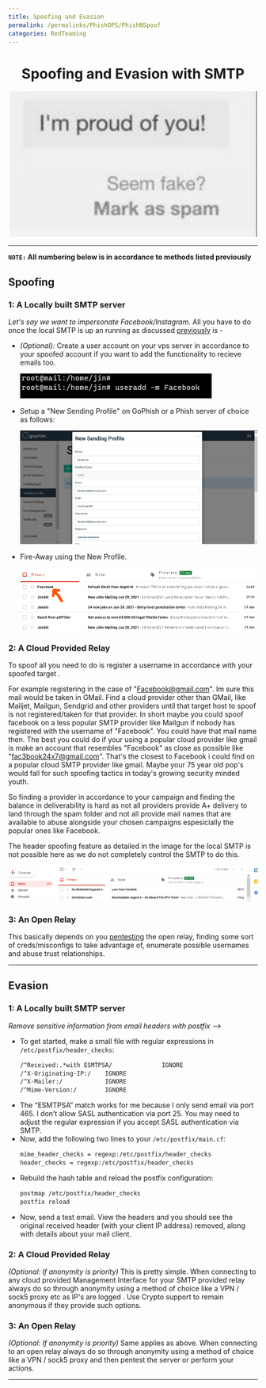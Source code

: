 ```yaml
---
title: Spoofing and Evasion 
permalink: /permalinks/PhishOPS/PhishNSpoof
categories: RedTeaming
---
```


<h1 align="center">Spoofing and Evasion with SMTP</h1> 

<p align="center">
     <img src="images/improudofu.png">
</p>

_________________________________________________________________________________________________

**`NOTE:` All numbering below is in accordance to methods listed previously**

## Spoofing

### 1: A Locally built SMTP server

_Let's say we want to impersonate Facebook/Instagram._ All you have to do once the local SMTP is up an running as discussed [previously](https://github.com/m3rcer/Red-Team-SMTP-Spam-Filter-Bypass/blob/main/local_smtp.md) is -

- _(Optional):_ Create a user account on your vps server in accordance to your spoofed account if you want to add the functionality to recieve emails too. 
  
   ![Image](https://raw.githubusercontent.com/m3rcer/m3rcer.github.io/master/_posts/redteaming/PhishOPS/images/spoof1.png)
- Setup a "New Sending Profile" on GoPhish or a Phish server of choice as follows:

   ![Image](https://raw.githubusercontent.com/m3rcer/m3rcer.github.io/master/_posts/redteaming/PhishOPS/images/spoof2.png)
- Fire-Away using the New Profile.
   
   ![Image](https://raw.githubusercontent.com/m3rcer/m3rcer.github.io/master/_posts/redteaming/PhishOPS/images/postfix_install_36.png)

### 2: A Cloud Provided Relay

To spoof all you need to do is register a username in accordance with your spoofed target . 

For example registering in the case of "Facebook@gmail.com". Im sure this mail would be taken in GMail. Find a cloud provider other than GMail, like Mailjet, Mailgun, Sendgrid and other providers until that target host to spoof is not registered/taken for that provider. In short maybe you could spoof facebook on a less popular SMTP provider like Mailgun if nobody has registered with the username of "Facebook". You could have that mail name then. The best you could do if your using a popular cloud provider like gmail is make an account that resembles "Facebook" as close as possible like "fac3book24x7@gmail.com". That's the closest to Facebook i could find on a popular cloud SMTP provider like gmail. 
Maybe your 75 year old pop's would fall for such spoofing tactics in today's growing security minded youth. 

So finding a provider in accordance to your campaign and finding the balance in deliverability is hard as not all providers provide A+ delivery to land through the spam folder and not all provide mail names that are available to abuse alongside your chosen campaigns espesicially the popular ones like Facebook.

The header spoofing feature as detailed in the image for the local SMTP is not possible here as we do not completely control the SMTP to do this. 

![Image](https://raw.githubusercontent.com/m3rcer/m3rcer.github.io/master/_posts/redteaming/PhishOPS/images/spoof3.png)

### 3: An Open Relay

This basically depends on you [pentesting](https://book.hacktricks.xyz/pentesting/pentesting-SMTP) the open relay, finding some sort of creds/misconfigs to take advantage of, enumerate possible usernames and abuse trust relationships.

__________________________________________________________________________________________________

## Evasion

### 1: A Locally built SMTP server

_Remove sensitive information from email headers with postfix -->_

- To get started, make a small file with regular expressions in `/etc/postfix/header_checks`:
     ```bash
     /^Received:.*with ESMTPSA/              IGNORE
     /^X-Originating-IP:/    IGNORE
     /^X-Mailer:/            IGNORE
     /^Mime-Version:/        IGNORE
     ```
- The “ESMTPSA” match works for me because I only send email via port 465. I don’t allow SASL authentication via port 25. You may need to adjust the regular expression if you accept SASL authentication via SMTP.
- Now, add the following two lines to your `/etc/postfix/main.cf`:
     ```bash
     mime_header_checks = regexp:/etc/postfix/header_checks
     header_checks = regexp:/etc/postfix/header_checks
     ```
- Rebuild the hash table and reload the postfix configuration:
     ```bash
     postmap /etc/postfix/header_checks
     postfix reload
     ```
- Now, send a test email. View the headers and you should see the original received header (with your client IP address) removed, along with details about your mail client.


### 2: A Cloud Provided Relay

_(Optional: If anonymity is priority)_ This is pretty simple. When connecting to any cloud provided Management Interface for your SMTP provided relay always do so through anonymity using a method of choice like a VPN / sock5 proxy etc as IP's are logged . Use Crypto support to remain anonymous if they provide such options. 

### 3: An Open Relay

_(Optional: If anonymity is priority)_ Same applies as above. When connecting to an open relay  always do so through anonymity using a method of choice like a VPN / sock5 proxy and then pentest the server or perform your actions.


_________________________________________________________________________________________________



